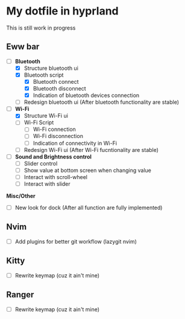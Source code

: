 # My dotfile in hyprland
This is still work in progress

## Eww bar

- [ ] **Bluetooth**
  - [x] Structure bluetooth ui
  - [x] Bluetooth script
    - [x] Bluetooth connect
    - [x] Bluetooth disconnect
    - [x] Indication of bluetooth devices connection
  - [ ] Redesign bluetooth ui (After bluetooth functionality are stable)

- [ ] **Wi-Fi**
  - [x] Structure Wi-Fi ui
  - [ ] Wi-Fi Script
    - [ ] Wi-Fi connection
    - [ ] Wi-Fi disconnection
    - [ ] Indication of connectivity in Wi-Fi
  - [ ] Redesign Wi-Fi ui (After Wi-Fi fucntionality are stable)

- [ ] **Sound and Brightness control**
  - [ ] Slider control
  - [ ] Show value at bottom screen when changing value
  - [ ] Interact with scroll-wheel
  - [ ] Interact with slider

**Misc/Other**
- [ ] New look for dock (After all function are fully implemented)

## Nvim
- [ ] Add plugins for better git workflow (lazygit nvim)

## Kitty
- [ ] Rewrite keymap (cuz it ain't mine)

## Ranger
- [ ] Rewrite keymap (cuz it ain't mine)
